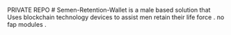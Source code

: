 PRIVATE REPO # Semen-Retention-Wallet is a male based solution that
Uses blockchain technology devices to assist men retain their life force . no fap modules .

